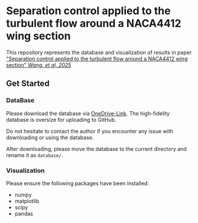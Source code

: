 # Separation control applied to the turbulent flow around a NACA4412 wing section

This repository represents the database and visualization of results in paper ["Separation control applied to the turbulent flow around a NACA4412 wing section" *Wang. et al, 2025*](https://doi.org/10.1016/j.ijheatfluidflow.2025.109900)

## Get Started 

### DataBase
Please download the database via [OneDrive-Link](https://kth-my.sharepoint.com/:f:/g/personal/yuningw_ug_kth_se/EvF_n6eeoy9NuK89F5Ipwg8BC5OomuGxYOcS6O029wRP7A?e=NAxKBy). The high-fidelity database is oversize for uploading to GitHub.

Do not hesitate to contact the author if you encounter any issue with downloading or using the database.

After downloading, please move the database to the current directory and rename it as `database/`.

### Visualization

Please ensure the following packages have been installed:
+ numpy 
+ matplotlib
+ scipy 
+ pandas


